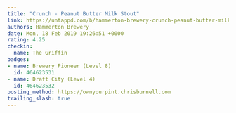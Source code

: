 ```yaml
---
title: "Crunch - Peanut Butter Milk Stout"
link: https://untappd.com/b/hammerton-brewery-crunch-peanut-butter-milk-stout/2515713
authors: Hammerton Brewery
date: Mon, 18 Feb 2019 19:26:51 +0000
rating: 4.25
checkin:
  name: The Griffin
badges:
- name: Brewery Pioneer (Level 8)
  id: 464623531
- name: Draft City (Level 4)
  id: 464623532
posting_method: https://ownyourpint.chrisburnell.com
trailing_slash: true
---
```

